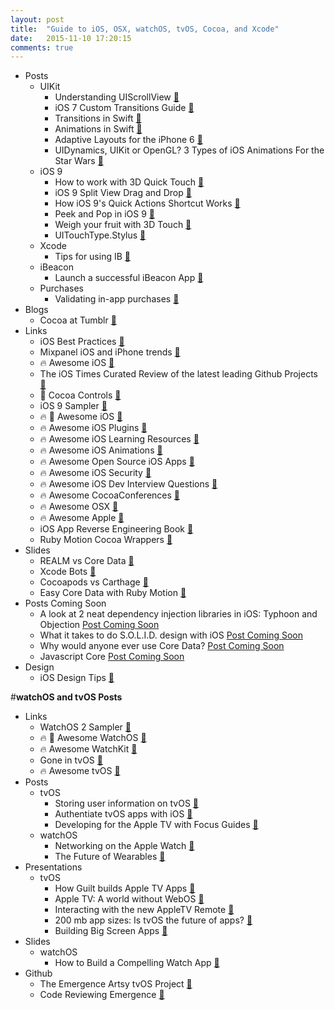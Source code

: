 ```yaml
---
layout: post
title:  "Guide to iOS, OSX, watchOS, tvOS, Cocoa, and Xcode"
date:   2015-11-10 17:20:15
comments: true
---
```


- Posts
    - UIKit 
        - Understanding UIScrollView [:link:](http://oleb.net/blog/2014/04/understanding-uiscrollview/)
        - iOS 7 Custom Transitions Guide [:link:](https://www.captechconsulting.com/blogs/ios-7-tutorial-series-custom-navigation-transitions--more)
        - Transitions in Swift [:link:](http://mathewsanders.com/interactive-transitions-in-swift/)
        - Animations in Swift [:link:](http://mathewsanders.com/animations-in-swift-part-two/)
        - Adaptive Layouts for the iPhone 6 [:link:](http://mathewsanders.com/designing-adaptive-layouts-for-iphone-6-plus/)
        - UIDynamics, UIKit or OpenGL? 3 Types of iOS Animations For the Star Wars [:link:](https://yalantis.com/blog/uidynamics-uikit-or-opengl-3-types-of-ios-animations-for-the-star-wars/?utm_campaign=iOS%2BDev%2BWeekly&utm_medium=web&utm_source=iOS_Dev_Weekly_Issue_221)
    - iOS 9
        - How to work with 3D Quick Touch [:link:](http://useyourloaf.com/blog/adding-3d-touch-quick-actions.html)
        - iOS 9 Split View Drag and Drop [:link:](http://blog.mikeswanson.com/post/130420781424/split-view-drag-and-drop)
        - How iOS 9's Quick Actions Shortcut Works [:link:](http://www.stringcode.co.uk/add-ios-9s-quick-actions-shortcut-support-in-15-minutes-right-now/?utm_campaign=This%2BWeek%2Bin%2BSwift&utm_medium=email&utm_source=This_Week_in_Swift_54)
        - Peek and Pop in iOS 9 [:link:](http://krakendev.io/peek-pop/?utm_campaign=iOS%2BDev%2BWeekly&utm_medium=email&utm_source=iOS_Dev_Weekly_Issue_219)
        - Weigh your fruit with 3D Touch [:link:](http://flexmonkey.blogspot.com/2015/10/the-plum-o-meter-weighing-plums-using.html?utm_campaign=This%2BWeek%2Bin%2BSwift&utm_medium=email&utm_source=This_Week_in_Swift_59)
        - UITouchType.Stylus [:link:](http://www.russbishop.net/uitouchtypestylus?utm_campaign=iOS%2BDev%2BWeekly&utm_medium=email&utm_source=iOS_Dev_Weekly_Issue_225)
    - Xcode
        - Tips for using IB [:link:](http://merowing.info/2015/11/tips-for-interface-builder/)
    - iBeacon
        - Launch a successful iBeacon App [:link:](http://www.vektordigital.com/2015/11/16/crafting-and-launching-successful-beacon-apps/?utm_campaign=iOS%2BDev%2BWeekly&utm_medium=email&utm_source=iOS_Dev_Weekly_Issue_225)
    - Purchases
        - Validating in-app purchases [:link:](http://futurice.com/blog/validating-in-app-purchases-in-your-ios-app)
- Blogs
    - Cocoa at Tumblr [:link:](http://cocoa.tumblr.com/)
- Links
    - iOS Best Practices [:link:](https://github.com/futurice/ios-good-practices)
    - Mixpanel iOS and iPhone trends [:link:](https://mixpanel.com/trends/#report/iphone_models)
    - :fire: Awesome iOS [:link:](https://github.com/vsouza/awesome-ios)
    - The iOS Times Curated Review of the latest leading Github Projects [:link:](http://theiostimes.com/)
    - :raised_hands: Cocoa Controls [:link:](https://www.cocoacontrols.com/)
    - iOS 9 Sampler [:link:](https://github.com/shu223/iOS-9-Sampler)
    - :fire: :raised_hands: Awesome iOS [:link:](https://github.com/vsouza/awesome-ios)
    - :fire: Awesome iOS Plugins [:link:](https://github.com/sanketfirodiya/awesome-ios-plugins)
    - :fire: Awesome iOS Learning Resources [:link:](https://github.com/sanketfirodiya/iOS-learning-resources)
    - :fire: Awesome iOS Animations [:link:](https://github.com/sxyx2008/awesome-ios-animation)
    - :fire: Awesome Open Source iOS Apps [:link:](https://github.com/dkhamsing/open-source-ios-apps)
    - :fire: Awesome iOS Security [:link:](https://github.com/ashishb/osx-and-ios-security-awesome)
    - :fire: Awesome iOS Dev Interview Questions [:link:](https://github.com/CameronBanga/iOS-Developer-and-Designer-Interview-Questions)
    - :fire: Awesome CocoaConferences [:link:](https://github.com/Lascorbe/CocoaConferences)
    - :fire: Awesome OSX [:link:](https://github.com/iCHAIT/awesome-osx)
    - :fire: Awesome Apple [:link:](https://github.com/joeljfischer/awesome-apple)
    - iOS App Reverse Engineering Book [:link:](https://github.com/iosre/iOSAppReverseEngineering/blob/master/iOSAppReverseEngineering.pdf)
    - Ruby Motion Cocoa Wrappers [:link:](https://github.com/rubymotion/BubbleWrap)
- Slides
    - REALM vs Core Data [:floppy_disk:](https://speakerdeck.com/joshuadutton/using-realm-for-data-persistence-a-comparison-with-core-data)
    - Xcode Bots [:floppy_disk:](https://speakerdeck.com/romainpouclet/cocoaheads-montreal-xcode-bots)
    - Cocoapods vs Carthage [:floppy_disk:](https://speakerdeck.com/romainpouclet/managing-your-dependencies-using-carthage)
    - Easy Core Data with Ruby Motion [:floppy_disk:](https://speakerdeck.com/styrmis/simpler-core-data-with-rubymotion)
- Posts Coming Soon
    - A look at 2 neat dependency injection libraries in iOS: Typhoon and Objection [Post Coming Soon]()
    - What it takes to do S.O.L.I.D. design with iOS [Post Coming Soon]()
    - Why would anyone ever use Core Data? [Post Coming Soon]()
    - Javascript Core [Post Coming Soon]()
- Design
  - iOS Design Tips [:link:](http://ramotion.github.io/iOS-design-tips/)


#**watchOS and tvOS Posts**
- Links
    - WatchOS 2 Sampler [:link:](https://github.com/shu223/watchOS-2-Sampler)
    - :fire: :raised_hands: Awesome WatchOS [:link:](https://github.com/yenchenlin1994/awesome-watchos)
    - :fire: Awesome WatchKit [:link:](https://github.com/sanketfirodiya/sample-watchkit-apps)
    - Gone in tvOS [:link:](https://gist.github.com/erica/d9b36c57500a6832ef7b)
    - :fire: Awesome tvOS [:link:](https://github.com/mbcrump/awesome-tvos/blob/master/README.md)
- Posts
    + tvOS
        + Storing user information on tvOS [:page_facing_up:](http://www.marisibrothers.com/2015/10/storing-your-data-on-tvos.html)
        + Authentiate tvOS apps with iOS [:page_facing_up:](https://github.com/rsattar/Voucher)
        + Developing for the Apple TV with Focus Guides [:page_facing_up:](http://blog.houzz.com/post/133536064443/developing-for-apple-tv-part-ii?utm_campaign=iOS%2BDev%2BWeekly&utm_medium=email&utm_source=iOS_Dev_Weekly_Issue_225)
    + watchOS
        + Networking on the Apple Watch [:page_facing_up:](https://felixha.wordpress.com/2015/07/07/apple-watch-networking-in-glance/?utm_campaign=This%2BWeek%2Bin%2BSwift&utm_medium=email&utm_source=This_Week_in_Swift_63)
        + The Future of Wearables [:page_facing_up:](http://helenvholmes.com/the-future-of-wearables/?utm_campaign=This%2BWeek%2Bin%2BSwift&utm_medium=email&utm_source=This_Week_in_Swift_63)
- Presentations
    - tvOS
        - How Guilt builds Apple TV Apps [:floppy_disk:](http://tech.gilt.com/tvos/2015/10/13/apple-tv-tvos-swift-development-focus-engine/)
        - Apple TV: A world without WebOS [:floppy_disk:](https://medium.com/bpxl-craft/apple-tv-a-world-without-webkit-5c428a64a6dd#.rdk3bnrqc)
        - Interacting with the new AppleTV Remote [:floppy_disk:](http://www.marisibrothers.com/2015/10/interacting-with-new-apple-tv-remote.html)
        - 200 mb app sizes: Is tvOS the future of apps? [:floppy_disk:](https://realm.io/news/is-tvos-the-future-of-apps/)
        - Building Big Screen Apps [:floppy_disk:](https://speakerdeck.com/neonichu/bring-your-apps-to-the-big-screen)
- Slides
    - watchOS
        - How to Build a Compelling Watch App [:floppy_disk:](http://www.kristinathai.com/wp-content/uploads/2014/09/Compelling-Watch-App.pdf)
- Github
    - The Emergence Artsy tvOS Project [:link:](https://github.com/artsy/Emergence/)
    - Code Reviewing Emergence [:link:](http://artsy.github.io/blog/2015/11/05/Emergence-Code-Review/)


